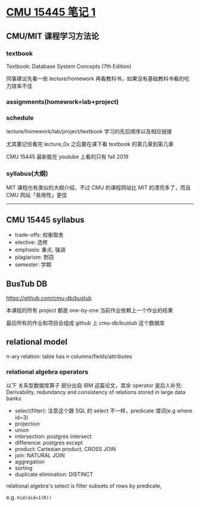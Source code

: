 # [CMU 15445 笔记 1](/2021/09/cmu_15445_1.md)

## CMU/MIT 课程学习方法论

### textbook

Textbook: Database System Concepts (7th Edition) 

同事建议先看一些 lecture/homework 再看教科书，如果没有基础教科书看的吃力效率不佳

### assignments(homework+lab+project)

### schedule

lecture/homework/lab/project/textbook 学习的先后顺序以及相应链接

尤其要记住看完 lecture_0x 之后要在课下看 textbook 的第几章到第几章

CMU 15445 最新能在 youtube 上看的只有 fall 2019

### syllabus(大纲)

MIT 课程也有类似的大纲介绍，不过 CMU 的课程网站比 MIT 的漂亮多了，而且 CMU 网站「易用性」更佳

---

## CMU 15445 syllabus

- trade-offs: 权衡取舍
- elective: 选修
- emphasis: 重点, 强调
- plagiarism: 剽窃
- semester: 学期

## BusTub DB

<https://github.com/cmu-db/bustub>

本课程的所有 project 都是 one-by-one 当前作业依赖上一个作业的结果

最后所有的作业和项目会组成 github 上 cmu-db/bustub 这个数据库

## relational model

n-ary relation: table has n columns/fields/attributes

### relational algebra operators

以下 关系型数据库算子 部分出自 IBM 这篇论文，其余 operator 是后人补充: Derivability, redundancy and consistency of relations stored in large data banks

- select(filter): 注意这个跟 SQL 的 select 不一样，predicate 谓词(e.g where id=3)
- projection
- union
- intersection: postgres intersect
- difference: postgres except
- product: Cartesian product, CROSS JOIN
- join: NATURAL JOIN
- aggregation
- sorting
- duplicate elimination: DISTINCT

relational algebra's select is filter subsets of rows by predicate,

e.g. `πid(σid=1(R))`
